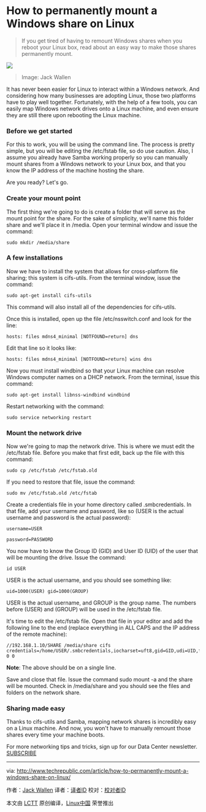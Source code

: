 How to permanently mount a Windows share on Linux
==================================================

>If you get tired of having to remount Windows shares when you reboot your Linux box, read about an easy way to make those shares permanently mount.

![](http://tr2.cbsistatic.com/hub/i/2016/06/02/e965310b-b38d-43e6-9eac-ea520992138b/68fd9ec5d6731cc405bdd27f2f42848d/linuxadminhero.jpg)
>Image: Jack Wallen

It has never been easier for Linux to interact within a Windows network. And considering how many businesses are adopting Linux, those two platforms have to play well together. Fortunately, with the help of a few tools, you can easily map Windows network drives onto a Linux machine, and even ensure they are still there upon rebooting the Linux machine.

### Before we get started

For this to work, you will be using the command line. The process is pretty simple, but you will be editing the /etc/fstab file, so do use caution.
Also, I assume you already have Samba working properly so you can manually mount shares from a Windows network to your Linux box, and that you know the IP address of the machine hosting the share.

Are you ready? Let's go.

### Create your mount point

The first thing we're going to do is create a folder that will serve as the mount point for the share. For the sake of simplicity, we'll name this folder share and we'll place it in /media. Open your terminal window and issue the command:

```
sudo mkdir /media/share
```

### A few installations

Now we have to install the system that allows for cross-platform file sharing; this system is cifs-utils. From the terminal window, issue the command:

```
sudo apt-get install cifs-utils
```

This command will also install all of the dependencies for cifs-utils.

Once this is installed, open up the file /etc/nsswitch.conf and look for the line:

```
hosts: files mdns4_minimal [NOTFOUND=return] dns
```

Edit that line so it looks like:

```
hosts: files mdns4_minimal [NOTFOUND=return] wins dns
```

Now you must install windbind so that your Linux machine can resolve Windows computer names on a DHCP network. From the terminal, issue this command:

```
sudo apt-get install libnss-windbind windbind
```

Restart networking with the command:

```
sudo service networking restart
```

### Mount the network drive

Now we're going to map the network drive. This is where we must edit the /etc/fstab file. Before you make that first edit, back up the file with this command:

```
sudo cp /etc/fstab /etc/fstab.old
```

If you need to restore that file, issue the command:

```
sudo mv /etc/fstab.old /etc/fstab
```

Create a credentials file in your home directory called .smbcredentials. In that file, add your username and password, like so (USER is the actual username and password is the actual password):

```
username=USER

password=PASSWORD
```

You now have to know the Group ID (GID) and User ID (UID) of the user that will be mounting the drive. Issue the command:

```
id USER
```

USER is the actual username, and you should see something like:

```
uid=1000(USER) gid=1000(GROUP)
```

USER is the actual username, and GROUP is the group name. The numbers before (USER) and (GROUP) will be used in the /etc/fstab file.

It's time to edit the /etc/fstab file. Open that file in your editor and add the following line to the end (replace everything in ALL CAPS and the IP address of the remote machine):

```
//192.168.1.10/SHARE /media/share cifs credentials=/home/USER/.smbcredentials,iocharset=uft8,gid=GID,udi=UID,file_mode=0777,dir_mode=0777 0 0
```

**Note**: The above should be on a single line.

Save and close that file. Issue the command sudo mount -a and the share will be mounted. Check in /media/share and you should see the files and folders on the network share.

### Sharing made easy

Thanks to cifs-utils and Samba, mapping network shares is incredibly easy on a Linux machine. And now, you won't have to manually remount those shares every time your machine boots.

For more networking tips and tricks, sign up for our Data Center newsletter.
[SUBSCRIBE](https://secure.techrepublic.com/user/login/?regSource=newsletter-button&position=newsletter-button&appId=true&redirectUrl=http%3A%2F%2Fwww.techrepublic.com%2Farticle%2Fhow-to-permanently-mount-a-windows-share-on-linux%2F&)

--------------------------------------------------------------------------------

via: http://www.techrepublic.com/article/how-to-permanently-mount-a-windows-share-on-linux/

作者：[Jack Wallen][a]
译者：[译者ID](https://github.com/译者ID)
校对：[校对者ID](https://github.com/校对者ID)

本文由 [LCTT](https://github.com/LCTT/TranslateProject) 原创编译，[Linux中国](https://linux.cn/) 荣誉推出

[a]: http://www.techrepublic.com/search/?a=jack+wallen


